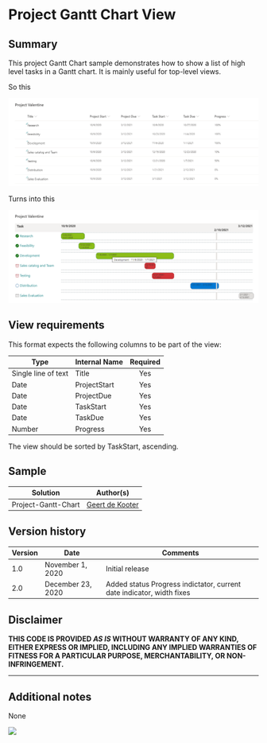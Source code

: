 # Project Gantt Chart View

## Summary
This project Gantt Chart sample demonstrates how to show a list of high level tasks in a Gantt chart. It is mainly useful for top-level views.

So this

![list view](./unformattedlistview.png)  

Turns into this

![screenshot of format](./screenshot.png)  

## View requirements
This format expects the following columns to be part of the view:

|Type|Internal Name|Required|
|---|---|:---:|
|Single line of text|Title|Yes|
|Date|ProjectStart|Yes|
|Date|ProjectDue|Yes|
|Date|TaskStart|Yes|
|Date|TaskDue|Yes|
|Number|Progress|Yes|

The view should be sorted by TaskStart, ascending.

## Sample

Solution|Author(s)
--------|---------
Project-Gantt-Chart | [Geert de Kooter](https://twitter.com/gdekooter)

## Version history

Version|Date|Comments
-------|----|--------
1.0|November 1, 2020|Initial release
2.0|December 23, 2020| Added status Progress indictator, current date indicator, width fixes

## Disclaimer
**THIS CODE IS PROVIDED *AS IS* WITHOUT WARRANTY OF ANY KIND, EITHER EXPRESS OR IMPLIED, INCLUDING ANY IMPLIED WARRANTIES OF FITNESS FOR A PARTICULAR PURPOSE, MERCHANTABILITY, OR NON-INFRINGEMENT.**

---

## Additional notes

None

<img src="https://telemetry.sharepointpnp.com/sp-dev-list-formatting/view-samples/project-gantt-chart" />

